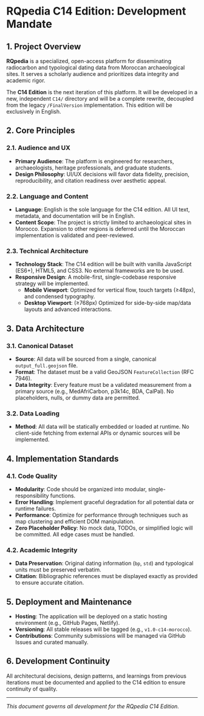 # RQpedia C14 Edition: Development Mandate

## 1. Project Overview

**RQpedia** is a specialized, open-access platform for disseminating radiocarbon and typological dating data from Moroccan archaeological sites. It serves a scholarly audience and prioritizes data integrity and academic rigor.

The **C14 Edition** is the next iteration of this platform. It will be developed in a new, independent `C14/` directory and will be a complete rewrite, decoupled from the legacy `/FinalVersion` implementation. This edition will be exclusively in English.

## 2. Core Principles

### 2.1. Audience and UX
-   **Primary Audience**: The platform is engineered for researchers, archaeologists, heritage professionals, and graduate students.
-   **Design Philosophy**: UI/UX decisions will favor data fidelity, precision, reproducibility, and citation readiness over aesthetic appeal.

### 2.2. Language and Content
-   **Language**: English is the sole language for the C14 edition. All UI text, metadata, and documentation will be in English.
-   **Content Scope**: The project is strictly limited to archaeological sites in Morocco. Expansion to other regions is deferred until the Moroccan implementation is validated and peer-reviewed.

### 2.3. Technical Architecture
-   **Technology Stack**: The C14 edition will be built with vanilla JavaScript (ES6+), HTML5, and CSS3. No external frameworks are to be used.
-   **Responsive Design**: A mobile-first, single-codebase responsive strategy will be implemented.
    -   **Mobile Viewport**: Optimized for vertical flow, touch targets (≥48px), and condensed typography.
    -   **Desktop Viewport**: (≥768px) Optimized for side-by-side map/data layouts and advanced interactions.

## 3. Data Architecture

### 3.1. Canonical Dataset
-   **Source**: All data will be sourced from a single, canonical `output_full.geojson` file.
-   **Format**: The dataset must be a valid GeoJSON `FeatureCollection` (RFC 7946).
-   **Data Integrity**: Every feature must be a validated measurement from a primary source (e.g., MedAfriCarbon, p3k14c, BDA, CalPal). No placeholders, nulls, or dummy data are permitted.

### 3.2. Data Loading
-   **Method**: All data will be statically embedded or loaded at runtime. No client-side fetching from external APIs or dynamic sources will be implemented.

## 4. Implementation Standards

### 4.1. Code Quality
-   **Modularity**: Code should be organized into modular, single-responsibility functions.
-   **Error Handling**: Implement graceful degradation for all potential data or runtime failures.
-   **Performance**: Optimize for performance through techniques such as map clustering and efficient DOM manipulation.
-   **Zero Placeholder Policy**: No mock data, TODOs, or simplified logic will be committed. All edge cases must be handled.

### 4.2. Academic Integrity
-   **Data Preservation**: Original dating information (`bp`, `std`) and typological units must be preserved verbatim.
-   **Citation**: Bibliographic references must be displayed exactly as provided to ensure accurate citation.

## 5. Deployment and Maintenance

-   **Hosting**: The application will be deployed on a static hosting environment (e.g., GitHub Pages, Netlify).
-   **Versioning**: All stable releases will be tagged (e.g., `v1.0-c14-morocco`).
-   **Contributions**: Community submissions will be managed via GitHub Issues and curated manually.

## 6. Development Continuity

All architectural decisions, design patterns, and learnings from previous iterations must be documented and applied to the C14 edition to ensure continuity of quality.

---
*This document governs all development for the RQpedia C14 Edition.*
